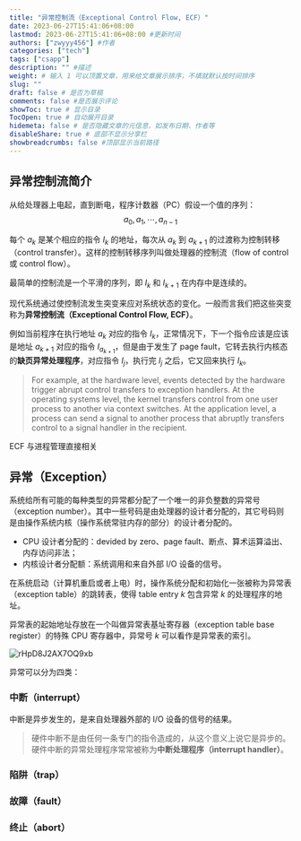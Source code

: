 ```yaml
---
title: "异常控制流（Exceptional Control Flow, ECF）"
date: 2023-06-27T15:41:06+08:00
lastmod: 2023-06-27T15:41:06+08:00 #更新时间
authors: ["zwyyy456"] #作者
categories: ["tech"]
tags: ["csapp"]
description: "" #描述
weight: # 输入 1 可以顶置文章，用来给文章展示排序，不填就默认按时间排序
slug: ""
draft: false # 是否为草稿
comments: false #是否展示评论
showToc: true # 显示目录
TocOpen: true # 自动展开目录
hidemeta: false # 是否隐藏文章的元信息，如发布日期、作者等
disableShare: true # 底部不显示分享栏
showbreadcrumbs: false #顶部显示当前路径
---
```

## 异常控制流简介

从给处理器上电起，直到断电，程序计数器（PC）假设一个值的序列：
$$ a_0, a_1, \cdots, a_{n - 1}$$

每个 $a_k$ 是某个相应的指令 $I_k$ 的地址，每次从 $a_k$ 到 $a_{k + 1}$ 的过渡称为控制转移（control transfer）。这样的控制转移序列叫做处理器的控制流（flow of control 或 control flow）。

最简单的控制流是一个平滑的序列，即 $I_k$ 和 $I_{k + 1}$ 在内存中是连续的。

现代系统通过使控制流发生突变来应对系统状态的变化。一般而言我们把这些突变称为**异常控制流（Exceptional Control Flow, ECF）**。

例如当前程序在执行地址 $a_k$ 对应的指令 $I_k$，正常情况下，下一个指令应该是应该是地址 $a_{k + 1}$ 对应的指令 $I_{a_{k + 1}}$，但是由于发生了 page fault，它转去执行内核态的**缺页异常处理程序**，对应指令 $I_j$，执行完 $I_j$ 之后，它又回来执行 $I_k$。

> For example, at the hardware level, events detected by the hardware trigger abrupt control transfers to exception handlers. At the operating systems level, the kernel transfers control from one user process to another via context switches. At the application level, a process can send a signal to another process that abruptly transfers control to a signal handler in the recipient.


ECF 与进程管理直接相关

## 异常（Exception）

系统给所有可能的每种类型的异常都分配了一个唯一的非负整数的异常号（exception number）。其中一些号码是由处理器的设计者分配的，其它号码则是由操作系统内核（操作系统常驻内存的部分）的设计者分配的。

- CPU 设计者分配的：devided by zero、page fault、断点、算术运算溢出、内存访问非法；
- 内核设计者分配额：系统调用和来自外部 I/O 设备的信号。

在系统启动（计算机重启或者上电）时，操作系统分配和初始化一张被称为异常表（exception table）的跳转表，使得 table entry $k$ 包含异常 $k$ 的处理程序的地址。

异常表的起始地址存放在一个叫做异常表基址寄存器（exception table base register）的特殊 CPU 寄存器中，异常号 $k$ 可以看作是异常表的索引。

![rHpD8J2AX7OQ9xb](https://pic-upyun.zwyyy456.tech/smms/2023-12-26-065820.png)

异常可以分为四类：

### 中断（interrupt）

中断是异步发生的，是来自处理器外部的 I/O 设备的信号的结果。

> 硬件中断不是由任何一条专门的指令造成的，从这个意义上说它是异步的。硬件中断的异常处理程序常常被称为**中断处理程序（interrupt handler）**。

### 陷阱（trap）

### 故障（fault）

### 终止（abort）

